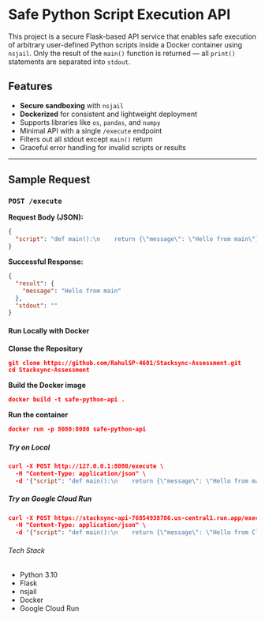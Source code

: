 # Safe Python Script Execution API

This project is a secure Flask-based API service that enables safe execution of arbitrary user-defined Python scripts inside a Docker container using `nsjail`. Only the result of the `main()` function is returned — all `print()` statements are separated into `stdout`.

## Features

- **Secure sandboxing** with `nsjail`
- **Dockerized** for consistent and lightweight deployment
- Supports libraries like `os`, `pandas`, and `numpy`
- Minimal API with a single `/execute` endpoint
- Filters out all stdout except `main()` return
- Graceful error handling for invalid scripts or results

---

## Sample Request

### `POST /execute`

**Request Body (JSON):**

```json
{
  "script": "def main():\n    return {\"message\": \"Hello from main\"}\n\nimport json\nprint(json.dumps(main()))"
}
```

**Successful Response:**

```json
{
  "result": {
    "message": "Hello from main"
  },
  "stdout": ""
}
```

#### Run Locally with Docker

**Clonse the Repository**

```json
git clone https://github.com/RahulSP-4601/Stacksync-Assessment.git
cd Stacksync-Assessment
```

**Build the Docker image**

```json
docker build -t safe-python-api .
```

**Run the container**

```json
docker run -p 8080:8080 safe-python-api
```

##### Try on Local

```json
curl -X POST http://127.0.0.1:8080/execute \
  -H "Content-Type: application/json" \
  -d '{"script": "def main():\n    return {\"message\": \"Hello from main\"}\n\nimport json\nprint(json.dumps(main()))"}'
```

##### Try on Google Cloud Run

```json
curl -X POST https://stacksync-api-76854938786.us-central1.run.app/execute \
  -H "Content-Type: application/json" \
  -d '{"script": "def main():\n    return {\"message\": \"Hello from Cloud Run\"}\n\nimport json\nprint(json.dumps(main()))"}'
```

###### Tech Stack

- Python 3.10
- Flask
- nsjail
- Docker
- Google Cloud Run
